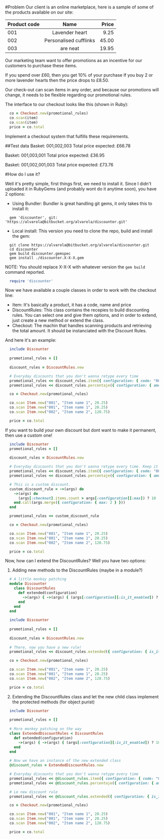 #Problem
Our client is an online marketplace, here is a sample of some of the products available on our site:

| Product code  | Name                   | Price |
| ------------- |:----------------------:| -----:|
| 001           | Lavender heart         |  9.25 |
| 002           | Personalised cufflinks | 45.00 |
| 003           | are neat               | 19.95 |

Our marketing team want to offer promotions as an incentive for our customers to purchase these items.

If you spend over £60, then you get 10% of your purchase
If you buy 2 or more lavender hearts then the price drops to £8.50.

Our check-out can scan items in any order, and because our promotions will change, it needs to be flexible regarding our promotional rules.

The interface to our checkout looks like this (shown in Ruby):

```ruby
  co = Checkout.new(promotional_rules)
  co.scan(item)
  co.scan(item)
  price = co.total
```

Implement a checkout system that fulfills these requirements.

##Test data
Basket: 001,002,003
Total price expected: £66.78

Basket: 001,003,001
Total price expected: £36.95

Basket: 001,002,001,003
Total price expected: £73.76

#How do I use it?

Well it's pretty simple, first things first, we need to install it. Since I didn't uploaded it in RubyGems (and probably wont do it anytime soon), you have 2 options:

* Using Bundler:
  Bundler is great handling git gems, it only takes this to install it:
```
  gem 'discounter', git: 'https://alvarola@bitbucket.org/alvarola/discounter.git'
```

* Local install:
  This version you need to clone the repo, build and install the gem:

```
  git clone https://alvarola@bitbucket.org/alvarola/discounter.git
  cd discounter
  gem build discounter.gemspec
  gem install ./discounter.X-X-X.gem
```

  NOTE: You should replace X-X-X with whatever version the ```gem build``` command reported.

```ruby
  require 'discounter'
```

Now we have available a couple classes in order to work with the checkout line:

* Item: It's basically a product, it has a code, name and price
* DiscountRules: This class contains the recepies to build discounting rules. You can select one and give them options, and in order to extend, just create a new method or extend the class.
* Checkout: The machin that handles scanning products and retrieving the total amount. It should be instanciated with the Discount Rules.

And here it's an example:

```ruby
  include Discounter
  
  promotional_rules = []
  
  discount_rules = DiscountRules.new

  # Everyday discounts that you don't wanna retype every time
  promotional_rules << discount_rules.item({ configuration: { code: "001", limit: 2, discount: 0.75 } })
  promotional_rules << discount_rules.percentaje({ configuration: { amount: 60, discount: 10 } })

  co = Checkout.new(promotional_rules)

  co.scan Item.new("001", "Item name 1", 20.25)
  co.scan Item.new("001", "Item name 1", 20.25)
  co.scan Item.new("002", "Item name 2", 120.75)

  price = co.total
```

If you want to build your own discount but dont want to make it permanent, then use a custom one!

```ruby
  include Discounter
  promotional_rules = []
  
  discount_rules = DiscountRules.new

  # Everyday discounts that you don't wanna retype every time. Keep it DRY!
  promotional_rules << discount_rules.item({ configuration: { code: "001", limit: 2, discount: 0.75 } })
  promotional_rules << discount_rules.percentaje({ configuration: { amount: 60, discount: 10 } })

  # This is a custom discount.
  custom_discount_rule = ->(args) do
    ->(args) do
      (args[:checkout].items.count > args[:configuration][:max]) ? 10 : 0
    end.call(args.merge({ configuration: { max: 2 } }))
  end

  promotional_rules << custom_discount_rule

  co = Checkout.new(promotional_rules)

  co.scan Item.new("001", "Item name 1", 20.25)
  co.scan Item.new("001", "Item name 1", 20.25)
  co.scan Item.new("002", "Item name 2", 120.75)

  price = co.total
```

Now, how can I extend the DiscountRules? Well you have two options:

1) Adding new methods to the DiscountRules (maybe in a module?)

```ruby
  # A little monkey patching
  module Discounter
    class DiscountRules
      def extended(configuration)
        ->(args) { ->(args) { (args[:configuration][:is_it_enabled]) ? 100 : 0 }.call(args.merge(configuration)) }
      end
    end
  end
  
  include Discounter
  
  promotional_rules = []
  
  discount_rules = DiscountRules.new
  
  # There, now you have a new rule!
  promotional_rules << discount_rules.extended({ configuration: { is_it_enabled: true } })

  co = Checkout.new(promotional_rules)

  co.scan Item.new("001", "Item name 1", 20.25)
  co.scan Item.new("001", "Item name 1", 20.25)
  co.scan Item.new("002", "Item name 2", 120.75)

  price = co.total
```

2) Extending the DiscountRules class and let the new child class implement the protected methods (for object purist)

```ruby
  include Discounter
  
  promotional_rules = []
  
  # More monkey patching on the way
  class ExtendedDiscountRules < DiscountRules
    def extended(configuration)
      ->(args) { ->(args) { (args[:configuration][:is_it_enabled]) ? 100 : 0 }.call(args.merge(configuration)) }
    end
  end
  
  # Now we have an instance of the new extended class
  @discount_rules = ExtendedDiscountRules.new

  # Everyday discounts that you don't wanna retype every time
  promotional_rules << @discount_rules.item({ configuration: { code: "001", limit: 2, discount: 0.75 } })
  promotional_rules << @discount_rules.percentaje({ configuration: { amount: 60, discount: 10 }})

  # Le new discount rule
  promotional_rules << @discount_rules.extended({ configuration: { is_it_enabled: true } })

  co = Checkout.new(promotional_rules)

  co.scan Item.new("001", "Item name 1", 20.25)
  co.scan Item.new("001", "Item name 1", 20.25)
  co.scan Item.new("002", "Item name 2", 120.75)

  price = co.total
```
